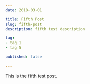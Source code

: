 ```yaml
---
date: 2018-03-01

title: Fifth Post
slug: fifth-post
description: fifth test description

tag:
- tag 1
- tag 5

published: false

---
```


This is the fifth test post.